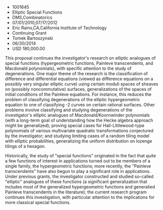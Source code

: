 
* 1001645
* Elliptic Special Functions
* DMS,Combinatorics
* 07/01/2010,07/17/2012
* Eric Rains,CA,California Institute of Technology
* Continuing Grant
* Tomek Bartoszynski
* 06/30/2014
* USD 180,000.00

This proposal continues the investigator's research on elliptic analogues of
special functions (hypergeometric functions, Painleve transcendents, and
Macdonald polynomials), with specific attention to the study of degenerations.
One major theme of the research is the classification of difference and
differential equations (viewed as difference equations on a possibly very
singular elliptic curve) using certain moduli spaces of sheaves on (possibly
noncommutative) surfaces, generalizations of the spaces of initial conditions of
the Painleve equations. For instance, this reduces the problem of classifying
degenerations of the elliptic hypergeometric equation to one of classifying -2
curves on certain rational surfaces. Other problems involve classifying and
studying degenerations of the investigator's elliptic analogues of
Macdonald/Koornwinder polynomials (with a long-term goal of understanding how
the Hecke algebra approach might be generalized); proving special cases for
Hall-Littlewood-type polynomials of various multivariate quadratic
transformations conjectured by the investigator; and studying limiting cases of
a random tiling model with elliptic probabilities, generalizing the uniform
distribution on lozenge tilings of a hexagon.

Historically, the study of "special functions" originated in the fact that quite
a few functions of interest in applications turned out to be members of a single
family, the hypergeometric functions; more recently, the "Painleve
transcendents" have also begun to play a significant role in applications. Under
previous grants, the investigator constructed and studied so-called "elliptic"
analogues of these functions (a significant generalization that includes most of
the generalized hypergeometric functions and generalied Painleve transcendents
in the literature); the current research program continues this investigation,
with particular attention to the implications for more classical special
functions.
